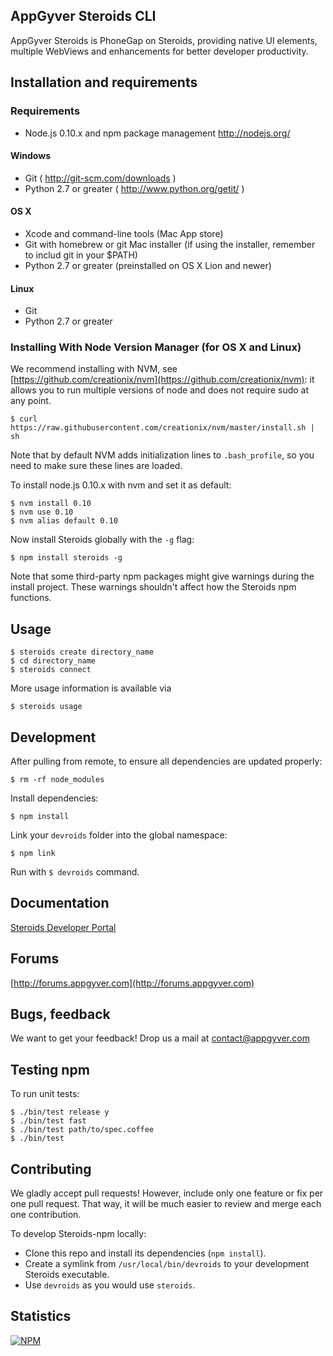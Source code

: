 AppGyver Steroids CLI
---------------------

AppGyver Steroids is PhoneGap on Steroids, providing native UI elements, multiple WebViews and enhancements for better developer productivity.

## Installation and requirements

### Requirements

* Node.js 0.10.x and npm package management http://nodejs.org/

#### Windows

* Git ( http://git-scm.com/downloads )
* Python 2.7 or greater ( http://www.python.org/getit/ )

#### OS X

* Xcode and command-line tools (Mac App store)
* Git with homebrew or git Mac installer (if using the installer, remember to includ git in your $PATH)
* Python 2.7 or greater (preinstalled on OS X Lion and newer)

#### Linux

* Git
* Python 2.7 or greater

### Installing With Node Version Manager (for OS X and Linux)

We recommend installing with NVM, see [https://github.com/creationix/nvm](https://github.com/creationix/nvm): it allows you to run multiple versions of node and does not require sudo at any point.

    $ curl https://raw.githubusercontent.com/creationix/nvm/master/install.sh | sh

Note that by default NVM adds initialization lines to `.bash_profile`, so you need to make sure these lines are loaded.

To install node.js 0.10.x with nvm and set it as default:

    $ nvm install 0.10
    $ nvm use 0.10
    $ nvm alias default 0.10

Now install Steroids globally with the `-g` flag:

    $ npm install steroids -g

Note that some third-party npm packages might give warnings during the install project. These warnings shouldn't affect how the Steroids npm functions.

## Usage

    $ steroids create directory_name
    $ cd directory_name
    $ steroids connect

More usage information is available via

    $ steroids usage

## Development

After pulling from remote, to ensure all dependencies are updated properly:

    $ rm -rf node_modules

Install dependencies:

    $ npm install

Link your `devroids` folder into the global namespace:

    $ npm link

Run with `$ devroids` command.

## Documentation

[Steroids Developer Portal](http://developers.appgyver.com)

## Forums

[http://forums.appgyver.com](http://forums.appgyver.com)

## Bugs, feedback

We want to get your feedback! Drop us a mail at contact@appgyver.com

## Testing npm

To run unit tests:

    $ ./bin/test release y
    $ ./bin/test fast
    $ ./bin/test path/to/spec.coffee
    $ ./bin/test

## Contributing

We gladly accept pull requests! However, include only one feature or fix per one pull request.
That way, it will be much easier to review and merge each one contribution.

To develop Steroids-npm locally:

* Clone this repo and install its dependencies (`npm install`).
* Create a symlink from `/usr/local/bin/devroids` to your development Steroids executable.
* Use `devroids` as you would use `steroids`.


## Statistics

[![NPM](https://nodei.co/npm-dl/steroids.png?height=3)](https://nodei.co/npm/steroids/)
